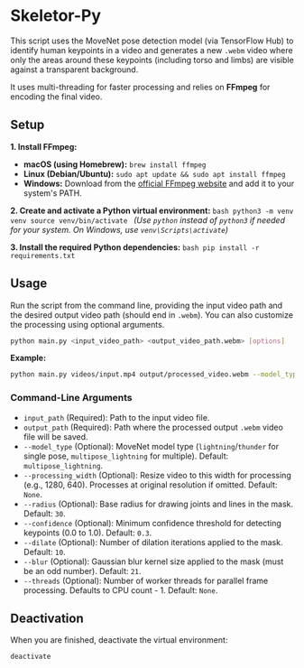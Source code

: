 # Skeletor-Py

This script uses the MoveNet pose detection model (via TensorFlow Hub) to identify human keypoints in a video and generates a new `.webm` video where only the areas around these keypoints (including torso and limbs) are visible against a transparent background.

It uses multi-threading for faster processing and relies on **FFmpeg** for encoding the final video.

## Setup

**1. Install FFmpeg:**
   - **macOS (using Homebrew):** `brew install ffmpeg`
   - **Linux (Debian/Ubuntu):** `sudo apt update && sudo apt install ffmpeg`
   - **Windows:** Download from the [official FFmpeg website](https://ffmpeg.org/download.html) and add it to your system's PATH.

**2. Create and activate a Python virtual environment:**
    ```bash
    python3 -m venv venv
    source venv/bin/activate
    ```
    *(Use `python` instead of `python3` if needed for your system. On Windows, use `venv\Scripts\activate`)*

**3. Install the required Python dependencies:**
    ```bash
    pip install -r requirements.txt
    ```

## Usage

Run the script from the command line, providing the input video path and the desired output video path (should end in `.webm`). You can also customize the processing using optional arguments.

```bash
python main.py <input_video_path> <output_video_path.webm> [options]
```

**Example:**

```bash
python main.py videos/input.mp4 output/processed_video.webm --model_type multipose_lightning --processing_width 1280 --confidence 0.4 --threads 4
```

### Command-Line Arguments

*   `input_path` (Required): Path to the input video file.
*   `output_path` (Required): Path where the processed output `.webm` video file will be saved.
*   `--model_type` (Optional): MoveNet model type (`lightning`/`thunder` for single pose, `multipose_lightning` for multiple). Default: `multipose_lightning`.
*   `--processing_width` (Optional): Resize video to this width for processing (e.g., 1280, 640). Processes at original resolution if omitted. Default: `None`.
*   `--radius` (Optional): Base radius for drawing joints and lines in the mask. Default: `30`.
*   `--confidence` (Optional): Minimum confidence threshold for detecting keypoints (0.0 to 1.0). Default: `0.3`.
*   `--dilate` (Optional): Number of dilation iterations applied to the mask. Default: `10`.
*   `--blur` (Optional): Gaussian blur kernel size applied to the mask (must be an odd number). Default: `21`.
*   `--threads` (Optional): Number of worker threads for parallel frame processing. Defaults to CPU count - 1. Default: `None`.

## Deactivation

When you are finished, deactivate the virtual environment:

```bash
deactivate
```

